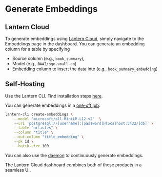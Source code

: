 # Generate Embeddings

## Lantern Cloud

To generate embeddings using [Lantern Cloud](/), simply navigate to the Embeddings page in the dashboard. You can generate an embedding column for a table by specifying

- Source column (e.g., `book_summary`),
- Model (e.g., `BAAI/bge-small-en`)
- Embedding column to insert the data into (e.g., `book_summary_embedding`)

## Self-Hosting

Use the Lantern CLI. Find installation steps [here](/docs/lantern-cli/install).

You can generate embeddings in a [one-off job](/docs/lantern-cli/embeddings).

```bash
lantern-cli create-embeddings \
    --model 'microsoft/all-MiniLM-L12-v2'  \
    --uri 'postgresql://[username]:[password]@localhost:5432/[db]' \
    --table "articles" \
    --column "title" \
    --out-column "title_embedding" \
    --pk id \
    --batch-size 100
```

You can also use the [daemon](/docs/lantern-cli/daemon) to continuously generate embeddings.

The Lantern Cloud dashboard combines both of these products in a seamless UI.
